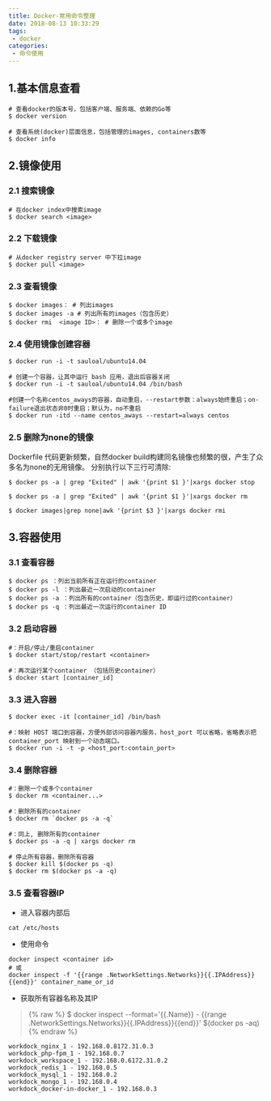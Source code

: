 ```yaml
---
title: Docker-常用命令整理
date: 2018-08-13 10:33:29
tags:
 - docker
categories:
 - 命令使用
---
```



## 1.基本信息查看
```
# 查看docker的版本号，包括客户端、服务端、依赖的Go等
$ docker version

# 查看系统(docker)层面信息，包括管理的images, containers数等
$ docker info 
```


## 2.镜像使用

### 2.1 搜索镜像
``` 
# 在docker index中搜索image
$ docker search <image> 
```
### 2.2 下载镜像
```
# 从docker registry server 中下拉image
$ docker pull <image>  
```
### 2.3 查看镜像 
```
$ docker images： # 列出images
$ docker images -a # 列出所有的images（包含历史）
$ docker rmi  <image ID>： # 删除一个或多个image
```
### 2.4 使用镜像创建容器 
```
$ docker run -i -t sauloal/ubuntu14.04

# 创建一个容器，让其中运行 bash 应用，退出后容器关闭
$ docker run -i -t sauloal/ubuntu14.04 /bin/bash
 
#创建一个名称centos_aways的容器，自动重启，--restart参数：always始终重启；on-failure退出状态非0时重启；默认为，no不重启
$ docker run -itd --name centos_aways --restart=always centos 
```

### 2.5 删除为none的镜像
Dockerfile 代码更新频繁，自然docker build构建同名镜像也频繁的很，产生了众多名为none的无用镜像。
分别执行以下三行可清除:

```
$ docker ps -a | grep "Exited" | awk '{print $1 }'|xargs docker stop

$ docker ps -a | grep "Exited" | awk '{print $1 }'|xargs docker rm

$ docker images|grep none|awk '{print $3 }'|xargs docker rmi

```

## 3.容器使用
### 3.1 查看容器
```
$ docker ps ：列出当前所有正在运行的container
$ docker ps -l ：列出最近一次启动的container
$ docker ps -a ：列出所有的container（包含历史，即运行过的container）
$ docker ps -q ：列出最近一次运行的container ID
```

### 3.2 启动容器
```
#：开启/停止/重启container
$ docker start/stop/restart <container> 

#：再次运行某个container （包括历史container）
$ docker start [container_id]
```

### 3.3 进入容器
```
$ docker exec -it [container_id] /bin/bash

#：映射 HOST 端口到容器，方便外部访问容器内服务，host_port 可以省略，省略表示把 container_port 映射到一个动态端口。
$ docker run -i -t -p <host_port:contain_port>
```

### 3.4 删除容器

```
#：删除一个或多个container
$ docker rm <container...> 

#：删除所有的container
$ docker rm `docker ps -a -q`

#：同上, 删除所有的container
$ docker ps -a -q | xargs docker rm

# 停止所有容器，删除所有容器
$ docker kill $(docker ps -q) 
$ docker rm $(docker ps -a -q)

```

### 3.5 查看容器IP
- 进入容器内部后
```
cat /etc/hosts
```
- 使用命令
```
docker inspect <container id> 
# 或 
docker inspect -f '{{range .NetworkSettings.Networks}}{{.IPAddress}}{{end}}' container_name_or_id
```
- 获取所有容器名称及其IP

> {% raw %}
$ docker inspect --format='{{.Name}} - {{range .NetworkSettings.Networks}}{{.IPAddress}}{{end}}' $(docker ps -aq)
{% endraw %}


```
workdock_nginx_1 - 192.168.0.8172.31.0.3
workdock_php-fpm_1 - 192.168.0.7
workdock_workspace_1 - 192.168.0.6172.31.0.2
workdock_redis_1 - 192.168.0.5
workdock_mysql_1 - 192.168.0.2
workdock_mongo_1 - 192.168.0.4
workdock_docker-in-docker_1 - 192.168.0.3
```





